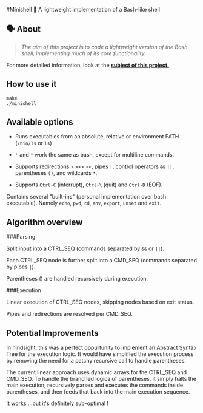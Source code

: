 #Minishell 🐚
A lightweight implementation of a Bash-like shell

## 🗣️ About

> _The aim of this project is to code a lightweight version of the Bash shell, implementing much of its core functionality_

For more detailed information, look at the [**subject of this project.**](https://github.com/edenjamsalem/minishell/blob/master/subject.pdf)


## How to use it

```
make
./minishell
```


## Available options

- Runs executables from an absolute, relative or environment PATH (``/bin/ls`` or ``ls``) 

- ``'`` and ``"`` work the same as bash, except for multiline commands.

- Supports redirections ``>`` ``>>`` ``<`` ``<<``, pipes ``|``, control operators ``&&`` ``||``, parentheses ``()``, and wildcards ``*``.

- Supports ``Ctrl-C`` (interrupt), ``Ctrl-\`` (quit) and ``Ctrl-D`` (EOF).

Contains several "built-ins" (personal implementation over bash executable). Namely ``echo``, ``pwd``, ``cd``, ``env``, ``export``, ``unset`` and ``exit``.


## Algorithm overview

###Parsing

Split input into a CTRL_SEQ (commands separated by ``&&`` or ``||``).

Each CTRL_SEQ node is further split into a CMD_SEQ (commands separated by pipes ``|``).

Parentheses () are handled recursively during execution.

###Execution

Linear execution of CTRL_SEQ nodes, skipping nodes based on exit status.

Pipes and redirections are resolved per CMD_SEQ.


## Potential Improvements

In hindsight, this was a perfect oppurtunity to implement an Abstract Syntax Tree for the execution logic. It would have simplified the execution process by removing the need for a patchy recursive call to handle parentheses. 

The current linear approach uses dynamic arrays for the CTRL_SEQ and CMD_SEQ. To handle the branched logica of parentheses, it simply halts the main execution, recursively parses and executes the commands inside parentheses, and then feeds that back into the main execution sequence.

It works ...but it's definitely sub-optimal !
